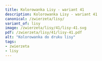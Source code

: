 ```yaml
---
title: Kolorowanka Lisy - wariant 41
description: Kolorowanka Lisy - wariant 41
canonical: /zwierzeta/lisy/
variant_of: lisy
image: /zwierzeta/lisy/41/lisy-41.svg
pdf: /zwierzeta/lisy/41/lisy-41.pdf
alt: "Kolorowanka do druku lisy"
tags:
- zwierzeta
- lisy
---
```

